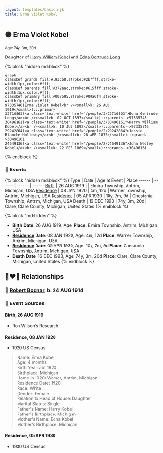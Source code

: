 ```yaml
---
layout: templates/basic.njk
title: Erma Violet Kobel
---
```

## 🟣 Erma Violet Kobel
<small>Age: 74y, 3m, 20d</small>

Daughter of [Harry William Kobel](/people/3/30496161) and [Edna Gertrude Long](/people/3/33710863)

{% block "hidden md:block" %}
```mermaid
graph
classDef grands fill:#193cb8,stroke:#2b7fff,stroke-width:1px,color:#fff;
classDef parents fill:#372aac,stroke:#615fff,stroke-width:1px,color:#fff;
classDef primary fill:#007595,stroke:#00a6f4,stroke-width:1px,color:#fff;
97335746(Erma Violet Kobel<br /><small>b: 26 AUG 1919</small>):::primary
33710863(<a class="text-white" href="/people/3/33710863">Edna Gertrude Long</a><br /><small>b: 02 OCT 1897</small>):::parents-->97335746
30496161(<a class="text-white" href="/people/3/30496161">Harry William Kobel</a><br /><small>b: 10 JUL 1892</small>):::parents-->97335746
29242864(<a class="text-white" href="/people/2/29242864">Jessie Blanche Holloway</a><br /><small>b: 26 APR 1875</small>):::grands-->30496161
24649136(<a class="text-white" href="/people/2/24649136">John Wesley Kobel</a><br /><small>b: 22 FEB 1869</small>):::grands-->30496161
```
{% endblock %}

### 📆 Events

{% block "hidden md:block" %}
Type | Date | Age at Event | Place
------ | ------ | ------ | ------
[Birth](#event-event-2) | 26 AUG 1919 |  | Elmira Township, Antrim, Michigan, USA
[Residence](#event-event-0) | 08 JAN 1920 | 4m, 12d | Warner Township, Antrim, Michigan, USA
[Residence](#event-event-1) | 05 APR 1930 | 10y, 7m, 9d | Chestonia Township, Antrim, Michigan, USA
Death | 16 DEC 1993 | 74y, 3m, 20d | Clare, Clare County, Michigan, United States
{% endblock %}

{% block "md:hidden" %}
- **[Birth](#event-event-2)**
**Date**: 26 AUG 1919, Age:
**Place**: Elmira Township, Antrim, Michigan, USA
- **[Residence](#event-event-0)**
**Date**: 08 JAN 1920, Age: 4m, 12d
**Place**: Warner Township, Antrim, Michigan, USA
- **[Residence](#event-event-1)**
**Date**: 05 APR 1930, Age: 10y, 7m, 9d
**Place**: Chestonia Township, Antrim, Michigan, USA
- **Death**
**Date**: 16 DEC 1993, Age: 74y, 3m, 20d
**Place**: Clare, Clare County, Michigan, United States
{% endblock %}

## 👩‍❤️‍👨 Relationships

### 🔵 [Robert Bodnar](/people/8/89113890), b. 24 AUG 1914

### 📰 Event Sources

#### <a id="event-event-2"></a> Birth, 26 AUG 1919
* Ron Wilson's Research

#### <a id="event-event-0"></a> Residence, 08 JAN 1920
* 1920 US Census
>   
  > Name: Erma Kobel  
  > Age: 4 months  
  > Birth Year: abt 1920  
  > Birthplace: Michigan  
  > Home in 1920: Wamer, Antrim, Michigan  
  > Residence Date: 1920  
  > Race: White  
  > Gender: Female  
  > Relation to Head of House: Daughter  
  > Marital Status: Single  
  > Father's Name: Harry Kobel  
  > Father's Birthplace: Michigan  
  > Mother's Name: Edna Kobel  
  > Mother's Birthplace: Michigan

#### <a id="event-event-1"></a> Residence, 05 APR 1930
* 1930 US Census
